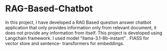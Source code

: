 # RAG-Based-Chatbot
In this project, I have developed a RAG Based question answer  chatbot application that only provides information only from relevant document, it does not provide any information from itself. This project is developed using Langchain framework. I used model "llama-3.1-8b-instant" . FIASS for vector store and sentence- transformers for embeddings.
